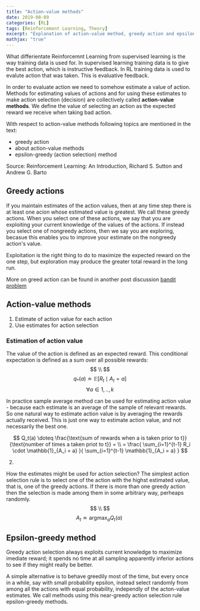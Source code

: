 ```yaml
---
title: "Action-value methods"
date: 2019-08-09
categories: [RL]
tags: [Reinforcement Learning, Theory]
excerpt: "Explanation of action-value method, greedy action and epsilon greed method"
mathjax: "true"
---
```


What differientate Reinforcemnt Learning from supervised learning is the way training data is used for. In supervised learning training data is to give the best action, which is instructive feedback. In RL training data is used to evalute action that was taken. This is evaluative feedback.

In order to evaluate action we need to somehow estimate a value of action. Methods for estimating values of actions and for using these estimates to make action selection (decision) are collectively called **action-value methods**.
We define the value of selecting an action as the expected reward we receive when taking bad action.

With respect to action-value methods following topics are mentioned in the text:
* greedy action
* about action-value methods
* epsilon-greedy (action selection) method

Source: Reinforcement Learning: An Introduction, Richard S. Sutton and Andrew G. Barto

## Greedy actions
If you maintain estimates of the action values, then at any time step there is at least one acion whose estimated value is greatest. We call these greedy actions. When you select one of these actions, we say that you are exploiting your current knowledge of the values of the actions. If instead you select one of nongreedy actions, then we say you are exploring, becasue this enables you to improve your estimate on the nongreedy action's value. 

Exploitation is the right thing to do to maximize the expected reward on the one step, but exploration may produce the greater total reward in the long run. 

More on greed action can be found in another post discussion [bandit problem](http://www.damiankolmas.com/rl/Bandit-problem/)

## Action-value methods
1. Estimate of action value for each action
2. Use estimates for action selection


### Estimation of action value
The value of the action is defined as an expected reward. This conditional expectation is defined as a sum over all possible rewards: 
$$ \\ $$
$$ q_*(a) \doteq \mathbb{E}[R_t \mid A_t = a ] $$   $$ \forall a \in {1,..,k} $$

In practice sample average method can be used for estimating action value - because each estimate is an average of the sample of relevant rewards. So one natural way to estimate action value is by averaging the rewards actually received. This is just one way to estimate action value, and not necessarily the best one. 

$$ Q_t(a) \doteq \frac{\text{sum of rewards when a is taken prior to t}}{\text{number of times a taken priot to t}} = \\
   = \frac{ \sum_{i=1}^{t-1} R_i \cdot \mathbb{1}_{A_i = a} }{ \sum_{i=1}^{t-1} \mathbb{1}_{A_i = a} } $$

2.
How the estimates might be used for action selection?
The simplest action selection rule is to select one of the action with the highst estimated value, that is, one of the greedy actions. If there is more than one greedy action then the selection is made among them in some arbitrary way, perheaps randomly. 
$$ \\ $$
$$ A_t \doteq \text{argmax}_a Q_t(a)\ $$

## Epsilon-greedy method
Greedy action selection always exploits current knowledge to maximize imediate reward; it spends no time at all sampling apparently inferior actions to see if they might really be better.

A simple alternative is to behave greedily most of the time, but every once in a while, say with small probability epsilon, instead select randomly from among all the actions with equal probability, independly of the acton-value estimates. We call methods using this near-greedy action selection rule epsilon-greedy methods.


